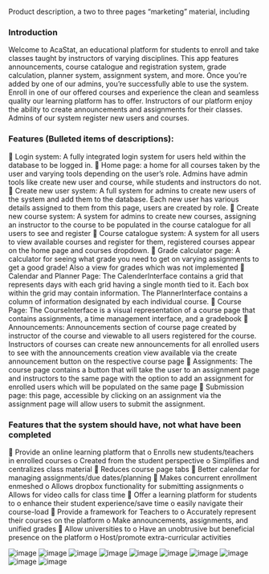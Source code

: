 Product description, a two to three pages “marketing” material, including
### Introduction
Welcome to AcaStat, an educational platform for students to enroll and take classes taught by instructors of varying disciplines. This app features announcements, course catalogue and registration system, grade calculation, planner system, assignment system, and more. Once you’re added by one of our admins, you’re successfully able to use the system. Enroll in one of our offered courses and experience the clean and seamless quality our learning platform has to offer. Instructors of our platform enjoy the ability to create announcements and assignments for their classes. Admins of our system register new users and courses.

### Features (Bulleted items of descriptions):
  	Login system: A fully integrated login system for users held within the database to be logged in.
  	Home page: a home for all courses taken by the user and varying tools depending on the user’s role. Admins have admin tools like create new user and course, while students and instructors do not.
  	Create new user system: A full system for admins to create new users of the system and add them to the database. Each new user has various details assigned to them from this page, users are created by role.
  	Create new course system: A system for admins to create new courses, assigning an instructor to the course to be populated in the course catalogue for all users to see and register
  	Course catalogue system: A system for all users to view available courses and register for them, registered courses appear on  the home page and courses dropdown.
  	Grade calculator page: A calculator for seeing what grade you need to get on varying assignments to get a good grade! Also a view for grades which was not implemented
  	Calendar and Planner Page: The CalenderInterface contains a grid that represents days with each grid having a single month tied to it. Each box within the grid may contain information. The PlannerInterface contains a column of information designated by each individual course.
  	Course Page: The CourseInterface is a visual representation of a course page that contains assignments, a time management interface, and a gradebook
  	Announcements: Announcements section of course page created by instructor of the course and viewable to all users registered for the course. Instructors of courses can create new announcements for all enrolled users to see with the announcements creation view available via the create announcement button on the respective course page 
  	Assignments: The course page contains a button that will take the user to an assignment page and instructors to the same page with the option to add an assignment for enrolled users which will be populated on the same page
  	Submission page: this page, accessible by clicking on an assignment via the assignment page will allow users to submit the assignment. 
  
### Features that the system should have, not what have been completed
  	Provide an online learning platform that 
    o	Enrolls new students/teachers in enrolled courses
    o	Created from the student perspective
    o	Simplifies and centralizes class material
      	Reduces course page tabs
      	Better calendar for managing assignments/due dates/planning
      	Makes concurrent enrollment enmeshed
    o	Allows dropbox functionality for submitting assignments
    o	Allows for video calls for class time
  	Offer a learning platform for students to
    o enhance their student experience/save time
    o	easily navigate their course-load
  	Provide a framework for Teachers to
    o	Accurately represent their courses on the platform
    o	Make announcements, assignments, and unified grades
  	Allow universities to
    o	Have an unobtrusive but beneficial presence on the platform
    o	Host/promote extra-curricular activities

![image](https://github.com/user-attachments/assets/c32f295a-32d7-4056-a9e2-5c0563815de4)
![image](https://github.com/user-attachments/assets/e71bd03c-820d-4c30-84c6-7cefc4e57e7b)
![image](https://github.com/user-attachments/assets/ff45e61d-8f51-4cba-ace9-4309e1834492)
![image](https://github.com/user-attachments/assets/084bdf2b-bd0e-4058-ba57-a7e637f11894)
![image](https://github.com/user-attachments/assets/8b616fa2-a1f4-4dd7-a740-46665ff25634)
![image](https://github.com/user-attachments/assets/c96efea0-1147-4f6c-9445-b823d65029a0)
![image](https://github.com/user-attachments/assets/35be909d-c5e1-4155-92f7-8978345767ec)
![image](https://github.com/user-attachments/assets/bfb8958d-4603-4219-9038-ffb679acb14d)
![image](https://github.com/user-attachments/assets/32b57d0f-2bc1-41fb-ba19-c306da898d4c)
![image](https://github.com/user-attachments/assets/fa5e9676-d64a-4650-88d2-0d40e769e50e)
